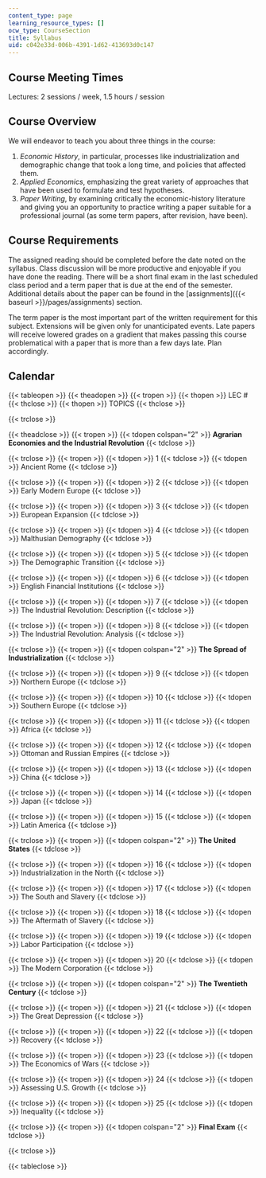 ```yaml
---
content_type: page
learning_resource_types: []
ocw_type: CourseSection
title: Syllabus
uid: c042e33d-006b-4391-1d62-413693d0c147
---
```


Course Meeting Times
--------------------

Lectures: 2 sessions / week, 1.5 hours / session

Course Overview
---------------

We will endeavor to teach you about three things in the course:

1.  _Economic History_, in particular, processes like industrialization and demographic change that took a long time, and policies that affected them.
2.  _Applied Economics_, emphasizing the great variety of approaches that have been used to formulate and test hypotheses.
3.  _Paper Writing_, by examining critically the economic-history literature and giving you an opportunity to practice writing a paper suitable for a professional journal (as some term papers, after revision, have been).

Course Requirements
-------------------

The assigned reading should be completed before the date noted on the syllabus. Class discussion will be more productive and enjoyable if you have done the reading. There will be a short final exam in the last scheduled class period and a term paper that is due at the end of the semester. Additional details about the paper can be found in the [assignments]({{< baseurl >}}/pages/assignments) section.

The term paper is the most important part of the written requirement for this subject. Extensions will be given only for unanticipated events. Late papers will receive lowered grades on a gradient that makes passing this course problematical with a paper that is more than a few days late. Plan accordingly.

Calendar
--------

{{< tableopen >}}
{{< theadopen >}}
{{< tropen >}}
{{< thopen >}}
LEC #
{{< thclose >}}
{{< thopen >}}
TOPICS
{{< thclose >}}

{{< trclose >}}

{{< theadclose >}}
{{< tropen >}}
{{< tdopen colspan="2" >}}
**Agrarian Economies and the Industrial Revolution**
{{< tdclose >}}

{{< trclose >}}
{{< tropen >}}
{{< tdopen >}}
1
{{< tdclose >}}
{{< tdopen >}}
Ancient Rome
{{< tdclose >}}

{{< trclose >}}
{{< tropen >}}
{{< tdopen >}}
2
{{< tdclose >}}
{{< tdopen >}}
Early Modern Europe
{{< tdclose >}}

{{< trclose >}}
{{< tropen >}}
{{< tdopen >}}
3
{{< tdclose >}}
{{< tdopen >}}
European Expansion
{{< tdclose >}}

{{< trclose >}}
{{< tropen >}}
{{< tdopen >}}
4
{{< tdclose >}}
{{< tdopen >}}
Malthusian Demography
{{< tdclose >}}

{{< trclose >}}
{{< tropen >}}
{{< tdopen >}}
5
{{< tdclose >}}
{{< tdopen >}}
The Demographic Transition
{{< tdclose >}}

{{< trclose >}}
{{< tropen >}}
{{< tdopen >}}
6
{{< tdclose >}}
{{< tdopen >}}
English Financial Institutions
{{< tdclose >}}

{{< trclose >}}
{{< tropen >}}
{{< tdopen >}}
7
{{< tdclose >}}
{{< tdopen >}}
The Industrial Revolution: Description
{{< tdclose >}}

{{< trclose >}}
{{< tropen >}}
{{< tdopen >}}
8
{{< tdclose >}}
{{< tdopen >}}
The Industrial Revolution: Analysis
{{< tdclose >}}

{{< trclose >}}
{{< tropen >}}
{{< tdopen colspan="2" >}}
**The Spread of Industrialization**
{{< tdclose >}}

{{< trclose >}}
{{< tropen >}}
{{< tdopen >}}
9
{{< tdclose >}}
{{< tdopen >}}
Northern Europe
{{< tdclose >}}

{{< trclose >}}
{{< tropen >}}
{{< tdopen >}}
10
{{< tdclose >}}
{{< tdopen >}}
Southern Europe
{{< tdclose >}}

{{< trclose >}}
{{< tropen >}}
{{< tdopen >}}
11
{{< tdclose >}}
{{< tdopen >}}
Africa
{{< tdclose >}}

{{< trclose >}}
{{< tropen >}}
{{< tdopen >}}
12
{{< tdclose >}}
{{< tdopen >}}
Ottoman and Russian Empires
{{< tdclose >}}

{{< trclose >}}
{{< tropen >}}
{{< tdopen >}}
13
{{< tdclose >}}
{{< tdopen >}}
China
{{< tdclose >}}

{{< trclose >}}
{{< tropen >}}
{{< tdopen >}}
14
{{< tdclose >}}
{{< tdopen >}}
Japan
{{< tdclose >}}

{{< trclose >}}
{{< tropen >}}
{{< tdopen >}}
15
{{< tdclose >}}
{{< tdopen >}}
Latin America
{{< tdclose >}}

{{< trclose >}}
{{< tropen >}}
{{< tdopen colspan="2" >}}
**The United States**
{{< tdclose >}}

{{< trclose >}}
{{< tropen >}}
{{< tdopen >}}
16
{{< tdclose >}}
{{< tdopen >}}
Industrialization in the North
{{< tdclose >}}

{{< trclose >}}
{{< tropen >}}
{{< tdopen >}}
17
{{< tdclose >}}
{{< tdopen >}}
The South and Slavery
{{< tdclose >}}

{{< trclose >}}
{{< tropen >}}
{{< tdopen >}}
18
{{< tdclose >}}
{{< tdopen >}}
The Aftermath of Slavery
{{< tdclose >}}

{{< trclose >}}
{{< tropen >}}
{{< tdopen >}}
19
{{< tdclose >}}
{{< tdopen >}}
Labor Participation
{{< tdclose >}}

{{< trclose >}}
{{< tropen >}}
{{< tdopen >}}
20
{{< tdclose >}}
{{< tdopen >}}
The Modern Corporation
{{< tdclose >}}

{{< trclose >}}
{{< tropen >}}
{{< tdopen colspan="2" >}}
**The Twentieth Century**
{{< tdclose >}}

{{< trclose >}}
{{< tropen >}}
{{< tdopen >}}
21
{{< tdclose >}}
{{< tdopen >}}
The Great Depression
{{< tdclose >}}

{{< trclose >}}
{{< tropen >}}
{{< tdopen >}}
22
{{< tdclose >}}
{{< tdopen >}}
Recovery
{{< tdclose >}}

{{< trclose >}}
{{< tropen >}}
{{< tdopen >}}
23
{{< tdclose >}}
{{< tdopen >}}
The Economics of Wars
{{< tdclose >}}

{{< trclose >}}
{{< tropen >}}
{{< tdopen >}}
24
{{< tdclose >}}
{{< tdopen >}}
Assessing U.S. Growth
{{< tdclose >}}

{{< trclose >}}
{{< tropen >}}
{{< tdopen >}}
25
{{< tdclose >}}
{{< tdopen >}}
Inequality
{{< tdclose >}}

{{< trclose >}}
{{< tropen >}}
{{< tdopen colspan="2" >}}
**Final Exam**
{{< tdclose >}}

{{< trclose >}}

{{< tableclose >}}